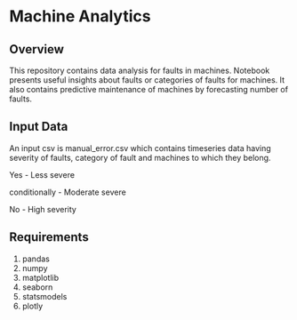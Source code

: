 # Machine Analytics

## Overview  
  This repository contains data analysis for faults in machines. Notebook presents useful insights about faults or categories of faults for machines. It also contains predictive maintenance of machines by forecasting number of faults.
  
## Input Data 
  An input csv is manual_error.csv which contains timeseries data having severity of faults, category of fault and machines to which they belong.
  
  Yes - Less severe
  
  conditionally - Moderate severe
  
  No - High severity
  
## Requirements  
  1. pandas 
  2. numpy 
  3. matplotlib 
  4. seaborn 
  5. statsmodels  
  6. plotly


